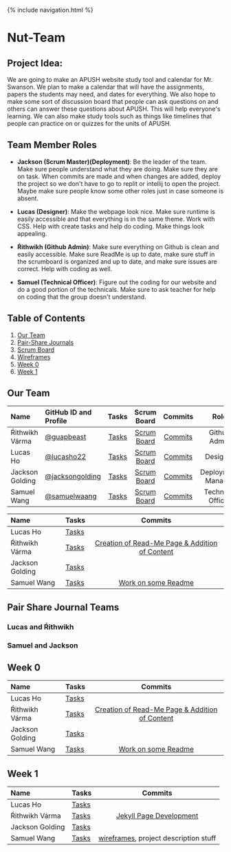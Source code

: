 {% include navigation.html %}

# Nut-Team
## Project Idea: 
We are going to make an APUSH website study tool and calendar for Mr. Swanson. We plan to make a calendar that will have the assignments, papers the students may need, and dates for everything. We also hope to make some sort of discussion board that people can ask questions on and others can answer these questions about APUSH. This will help everyone's learning. We can also make study tools such as things like timelines that people can practice on or quizzes for the units of APUSH. 


## Team Member Roles
* **Jackson (Scrum Master)(Deployment)**: Be the leader of the team. Make sure people understand what they are doing. Make sure they are on task. When commits are made and when changes are added, deploy the project so we don't have to go to replit or intellij to open the project. Maybe make sure people know some other roles just in case someone is absent.

* **Lucas (Designer)**: Make the webpage look nice. Make sure runtime is easily accessible and that everything is in the same theme. Work with CSS. Help with create tasks and help do coding. Make things look appealing.

* **Ŕithwikh (Github Admin)**: Make sure everything on Github is clean and easily accessible. Make sure ReadMe is up to date, make sure stuff in the scrumboard is organized and up to date, and make sure issues are correct. Help with coding as well.

* **Samuel (Technical Officer)**: Figure out the coding for our website and do a good portion of the technicals. Make sure to ask teacher for help on coding that the group doesn't understand. 


## Table of Contents

1. [Our Team](https://github.com/jacksongolding/Nut-Team/blob/main/README.md#our-team)
2. [Pair-Share Journals](https://github.com/jacksongolding/Nut-Team/blob/main/README.md#pair-share-journal-teams)
3. [Scrum Board](https://github.com/jacksongolding/Nut-Team/projects/1)
4. [Wireframes](https://github.com/jacksongolding/Nut-Team/wiki/Wireframes)
5. [Week 0](https://github.com/jacksongolding/Nut-Team/blob/main/README.md#week-0)
6. [Week 1](https://github.com/jacksongolding/Nut-Team/blob/main/README.md#week-1)






## Our Team

| Name | GitHub ID and Profile | Tasks | Scrum Board | Commits | Role |
|:-----|:----------------------|:-----:|:-----------:|:-------:|:-------:|
| Ŕithwikh Várma| [@guapbeast](https://github.com/guapbeast) | [Tasks](https://github.com/jacksongolding/Nut-Team/issues/assigned/guapbeast) |[Scrum Board](https://github.com/jacksongolding/Nut-Team/projects/1) | [Commits](https://github.com/jacksongolding/Nut-Team/commits?author=guapbeast) | Github Admin
| Lucas Ho | [@lucasho22](https://github.com/lucasho22) | [Tasks](https://github.com/jacksongolding/Nut-Team/issues/assigned/lucasho22) |[Scrum Board](https://github.com/jacksongolding/Nut-Team/projects/1) |[Commits](https://github.com/jacksongolding/Nut-Team/commits?author=lucasho22) | Designer
| Jackson Golding | [@jacksongolding](https://github.com/jacksongolding) | [Tasks](https://github.com/jacksongolding/Nut-Team/issues/assigned/jacksongolding) |[Scrum Board](https://github.com/jacksongolding/Nut-Team/projects/1) |[Commits](https://github.com/jacksongolding/Nut-Team/commits?author=jacksongolding)| Deployment Manager
| Samuel Wang | [@samuelwaang](https://github.com/samuelwaang) | [Tasks](https://github.com/jacksongolding/Nut-Team/issues/assigned/samuelwaang) |[Scrum Board](https://github.com/jacksongolding/Nut-Team/projects/1) |[Commits](https://github.com/jacksongolding/Nut-Team/commits?author=samuelwaang) | Technical Officer



| Name | Tasks | Commits |
|:-----|:----------------------|:-----:|
| Lucas Ho | [Tasks](https://github.com/jacksongolding/Nut-Team/issues) | |
| Ŕithwikh Várma | [Tasks](https://github.com/jacksongolding/Nut-Team/issues) |[Creation of Read-Me Page & Addition of Content](https://github.com/jacksongolding/Nut-Team/commit/982e7351420fc53f64c6457e75b8f1a9f060e43e) |
| Jackson Golding | [Tasks](https://github.com/jacksongolding/Nut-Team/issues)  | |
| Samuel Wang | [Tasks](https://github.com/jacksongolding/Nut-Team/issues) |[Work on some Readme](https://github.com/jacksongolding/Nut-Team/commit/9732fb64c794e73aab67eebb4d9d8803a36ba7fc) |

## Pair Share Journal Teams
### Lucas and Ŕithwikh
### Samuel and Jackson

## Week 0

| Name | Tasks | Commits |
|:-----|:----------------------|:-----:|
| Lucas Ho | [Tasks](https://github.com/jacksongolding/Nut-Team/issues) | |
| Ŕithwikh Várma | [Tasks](https://github.com/jacksongolding/Nut-Team/issues) |[Creation of Read-Me Page & Addition of Content](https://github.com/jacksongolding/Nut-Team/commit/982e7351420fc53f64c6457e75b8f1a9f060e43e) |
| Jackson Golding | [Tasks](https://github.com/jacksongolding/Nut-Team/issues)  | |
| Samuel Wang | [Tasks](https://github.com/jacksongolding/Nut-Team/issues) |[Work on some Readme](https://github.com/jacksongolding/Nut-Team/commit/9732fb64c794e73aab67eebb4d9d8803a36ba7fc) |



## Week 1

| Name | Tasks | Commits |
|:-----|:----------------------|:-----:|
| Lucas Ho | [Tasks](https://github.com/jacksongolding/Nut-Team/issues) | |
| Ŕithwikh Várma | [Tasks](https://github.com/jacksongolding/Nut-Team/issues) | [Jekyll Page Development](https://github.com/guapbeast/flask_portfolio/commit/ecd9ec68cd264e3c2da4171d25e14934c6cfe53e) |
| Jackson Golding | [Tasks](https://github.com/jacksongolding/Nut-Team/issues)  | |
| Samuel Wang | [Tasks](https://github.com/jacksongolding/Nut-Team/issues) | [wireframes](https://github.com/jacksongolding/Nut-Team/commit/9f7be5709dccc987f2a3e916ffa60763eeae8b96), project description stuff|
